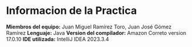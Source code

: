 # Informacion de la Practica
**Miembros del equipo:** Juan Miguel Ramírez Toro, Juan José Gómez Ramírez
**Lenguaje:** Java
**Version del compilador:** Amazon Correto version 17.0.10
**IDE utilizada:** IntelliJ IDEA 2023.3.4
